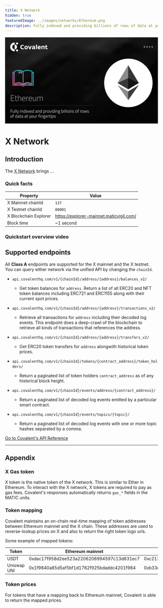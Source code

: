 ```yaml
---
title: X Network
hidden: true
featuredImage: ../images/networks/Ethereum.png
description: Fully indexed and providing billions of rows of data at your fingertips. 
---
```


![Ethereum network banner](../images/networks/Ethereum.png)

# X Network

## Introduction

The [X Network](https://url) brings ...



### Quick facts

<TableWrap>

|Property|Value|
|---|---|
|X Mainnet chainId|`137`|
|X Testnet chainId|`80001`|
|X Blockchain Explorer|https://explorer-mainnet.maticvigil.com/|
|Block time|~1 second|

</TableWrap>



### Quickstart overview video
<YouTube id="qhibXxKANWE"/>


## Supported endpoints

<Aside>

All __Class A__ endpoints are supported for the X mainnet and the X testnet. You can query either network via the unified API by changing the `chainId`.

</Aside>


<Definitions>

- `api.covalenthq.com/v1/{chainId}/address/{address}/balances_v2/` 
  - Get token balances for `address`. Return a list of all ERC20 and NFT token balances including ERC721 and ERC1155 along with their current spot prices.

- `api.covalenthq.com/v1/{chainId}/address/{address}/transactions_v2/` 
  - Retrieve all transactions for `address` including their decoded log events. This endpoint does a deep-crawl of the blockchain to retrieve all kinds of transactions that references the address.

- `api.covalenthq.com/v1/{chainId}/address/{address}/transfers_v2/` 
  - Get ERC20 token transfers for `address` alongwith historical token prices.

- `api.covalenthq.com/v1/{chainId}/tokens/{contract_address}/token_holders/` 
  - Return a paginated list of token holders `contract_address` as of any historical block height.

- `api.covalenthq.com/v1/{chainId}/events/address/{contract_address}/` 
  - Return a paginated list of decoded log events emitted by a particular smart contract.

- `api.covalenthq.com/v1/{chainId}/events/topics/{topic}/` 
  - Return a paginated list of decoded log events with one or more topic hashes separated by a comma.

</Definitions>



<a target="_blank" class="Button Button-is-docs-primary" href="https://www.covalenthq.com/docs/api/">Go to Covalent's API Reference</a>

--- 


## Appendix


### X Gas token

X token is the native token of the X network. This is similar to Ether in Ethereum. To interact with the X network, X tokens are required to pay as gas fees. Covalent's  responses automatically returns `gas_*` fields in the MATIC units.

### Token mapping

Covalent maintains an on-chain real-time mapping of token addresses between Ethereum mainnet and the X chain. These addresses are used to reverse-lookup prices on X and also to return the right token logo urls.

Some example of mapped tokens:

|Token|Ethereum mainnet|X mainnet|
|---|---|---|
|USDT|0xdac17f958d2ee523a2206206994597c13d831ec7|0xc2132d05d31c914a87c6611c10748aeb04b58e8f|
|Uniswap UNI|0x1f9840a85d5af5bf1d1762f925bdaddc4201f984|0xb33eaad8d922b1083446dc23f610c2567fb5180f|


### Token prices

For tokens that have a mapping back to Ethereum mainnet, Covalent is able to return the mapped prices.